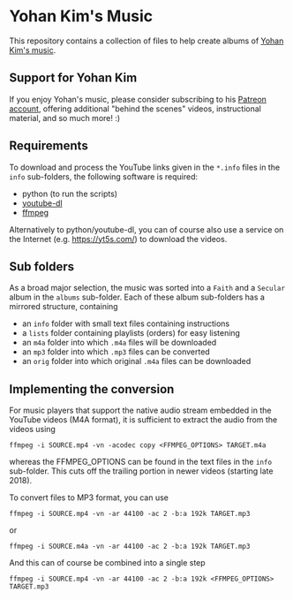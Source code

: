 # Yohan Kim's Music
This repository contains a collection of files to help create albums of
[Yohan Kim's music](http://youtube.com/c/YohanKimMusic/videos).

## Support for Yohan Kim
If you enjoy Yohan's music, please consider subscribing to his
[Patreon account](https://www.patreon.com/yohankimmusic), offering
additional "behind the scenes" videos, instructional material, and so
much more! :)

## Requirements
To download and process the YouTube links given in the ``*.info`` files
in the ``info`` sub-folders, the following software is required:

- python (to run the scripts)
- [youtube-dl](https://youtube-dl.org/)
- [ffmpeg](https://ffmpeg.org/)

Alternatively to python/youtube-dl, you can of course also use a service
on the Internet (e.g. https://yt5s.com/) to download the videos.

## Sub folders
As a broad major selection, the music was sorted into a ``Faith`` and a
``Secular`` album in the ``albums`` sub-folder. Each of these album
sub-folders has a mirrored structure, containing

- an ``info`` folder with small text files containing instructions
- a ``lists`` folder containing playlists (orders) for easy listening
- an ``m4a`` folder into which ``.m4a`` files will be downloaded
- an ``mp3`` folder into which ``.mp3`` files can be converted
- an ``orig`` folder into which original ``.m4a`` files can be downloaded

## Implementing the conversion
For music players that support the native audio stream embedded in the
YouTube videos (M4A format), it is sufficient to extract the audio from
the videos using

``ffmpeg -i SOURCE.mp4 -vn -acodec copy <FFMPEG_OPTIONS> TARGET.m4a``

whereas the FFMPEG_OPTIONS can be found in the text files in the ``info``
sub-folder. This cuts off the trailing portion in newer videos (starting
late 2018).

To convert files to MP3 format, you can use

``ffmpeg -i SOURCE.mp4 -vn -ar 44100 -ac 2 -b:a 192k TARGET.mp3``

or

``ffmpeg -i SOURCE.m4a -vn -ar 44100 -ac 2 -b:a 192k TARGET.mp3``

And this can of course be combined into a single step

``ffmpeg -i SOURCE.mp4 -vn -ar 44100 -ac 2 -b:a 192k <FFMPEG_OPTIONS> TARGET.mp3``
